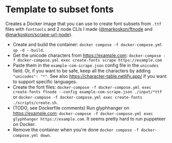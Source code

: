 # Template to subset fonts

Creates a Docker image that you can use to create font subsets from `.ttf` files with `fonttools` and 2 node CLIs I made ([@markoskon/ftnode](https://www.npmjs.com/package/@markoskon/ftnode) and [@markoskon/scrape-url-node](https://www.npmjs.com/package/@markoskon/scrape-url-node)).

- Create and build the container: `docker compose -f docker-compose.yml up -d --build`.
- Get the unicode characters from https://example.com: `docker-compose -f docker-compose.yml exec create-fonts scrape https://example.com`
- Paste them in the `example-com-scrape.json` config file in the `unicodes` field. Or, if you want to be safe, keep all the characters by adding `"unicodes": "*"`. See also https://character-table.netlify.app/ if you want to support specific languages.
- Create the font files: `docker-compose -f docker-compose.yml exec create-fonts ftnode --config example-com-scrape.json ./input/*ttf` or `docker-compose -f docker-compose.yml exec create-fonts ./scripts/create.sh`.
- (TODO, see Dockerfile comments) Run glyphhanger on https://example.com: `docker-compose -f docker-compose.yml exec glyphhanger https://example.com`. It seems pretty hard to run puppeteer on Docker.
- Remove the container when you're done `docker compose -f docker-compose.yml down`.
